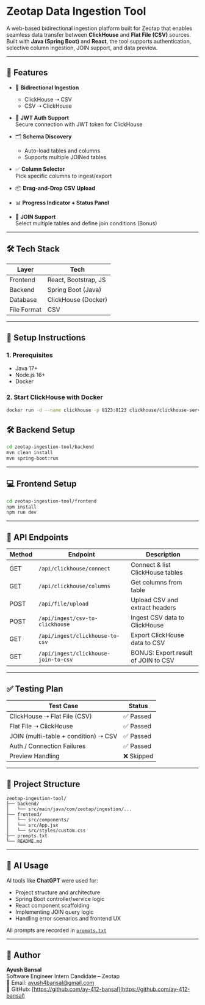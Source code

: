 # Zeotap Data Ingestion Tool

A web-based bidirectional ingestion platform built for Zeotap that enables seamless data transfer between **ClickHouse** and **Flat File (CSV)** sources. Built with **Java (Spring Boot)** and **React**, the tool supports authentication, selective column ingestion, JOIN support, and data preview.

---

## 🚀 Features

- 🔄 **Bidirectional Ingestion**  
  - ClickHouse ➝ CSV  
  - CSV ➝ ClickHouse  

- 🔐 **JWT Auth Support**  
  Secure connection with JWT token for ClickHouse

- 🗂️ **Schema Discovery**  
  - Auto-load tables and columns  
  - Supports multiple JOINed tables

- ✅ **Column Selector**  
  Pick specific columns to ingest/export

- 📦 **Drag-and-Drop CSV Upload**

- 📊 **Progress Indicator + Status Panel**

- 🔗 **JOIN Support**  
  Select multiple tables and define join conditions (Bonus)

---

## 🛠️ Tech Stack

| Layer      | Tech                    |
|------------|-------------------------|
| Frontend   | React, Bootstrap, JS    |
| Backend    | Spring Boot (Java)      |
| Database   | ClickHouse (Docker)     |
| File Format| CSV                     |

---

## 🧩 Setup Instructions

### 1. Prerequisites
- Java 17+
- Node.js 16+
- Docker

### 2. Start ClickHouse with Docker

```bash
docker run -d --name clickhouse -p 8123:8123 clickhouse/clickhouse-server
```

## 🛠️ Backend Setup

```bash
cd zeotap-ingestion-tool/backend
mvn clean install
mvn spring-boot:run
```

---

## 💻 Frontend Setup

```bash
cd zeotap-ingestion-tool/frontend
npm install
npm run dev
```

---

## 📡 API Endpoints

| Method | Endpoint                             | Description                              |
|--------|--------------------------------------|------------------------------------------|
| GET    | `/api/clickhouse/connect`            | Connect & list ClickHouse tables         |
| GET    | `/api/clickhouse/columns`            | Get columns from table                   |
| POST   | `/api/file/upload`                   | Upload CSV and extract headers           |
| POST   | `/api/ingest/csv-to-clickhouse`      | Ingest CSV data to ClickHouse            |
| GET    | `/api/ingest/clickhouse-to-csv`      | Export ClickHouse data to CSV            |
| GET    | `/api/ingest/clickhouse-join-to-csv` | BONUS: Export result of JOIN to CSV      |

---

## ✅ Testing Plan

| Test Case                                | Status    |
|------------------------------------------|-----------|
| ClickHouse ➝ Flat File (CSV)            | ✅ Passed |
| Flat File ➝ ClickHouse                  | ✅ Passed |
| JOIN (multi-table + condition) ➝ CSV    | ✅ Passed |
| Auth / Connection Failures               | ✅ Passed |
| Preview Handling                         | ❌ Skipped |

---

## 📂 Project Structure

```plaintext
zeotap-ingestion-tool/
├── backend/
│   └── src/main/java/com/zeotap/ingestion/...
├── frontend/
│   └── src/components/
│   └── src/App.jsx
│   └── src/styles/custom.css
├── prompts.txt
└── README.md
```

---


## 🤖 AI Usage

AI tools like **ChatGPT** were used for:

- Project structure and architecture
- Spring Boot controller/service logic
- React component scaffolding
- Implementing JOIN query logic
- Handling error scenarios and frontend UX

All prompts are recorded in [`prompts.txt`](./prompts.txt)

---

## 👤 Author

**Ayush Bansal**  
Software Engineer Intern Candidate – Zeotap  
📧 Email: ayush4bansal@gmail.com  
🔗 GitHub: [https://github.com/ay-412-bansal](https://github.com/ay-412-bansal)
